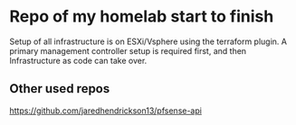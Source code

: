 # Repo of my homelab start to finish
Setup of all infrastructure is on ESXi/Vsphere using the terraform plugin.  A primary management controller setup is required first, and then Infrastructure as code can take over.

## Other used repos
https://github.com/jaredhendrickson13/pfsense-api
